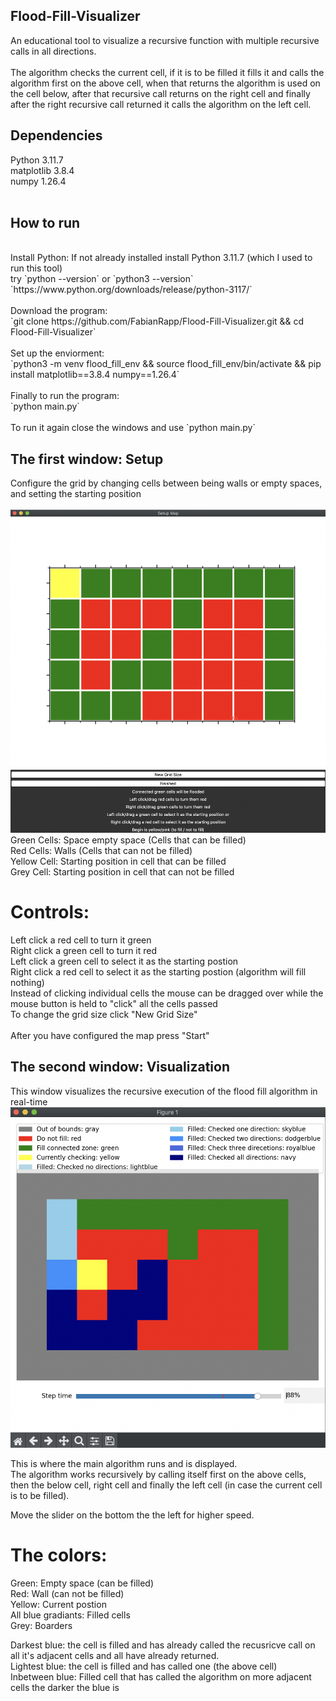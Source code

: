 ## Flood-Fill-Visualizer<br>
An educational tool to visualize a recursive function with multiple recursive calls in all directions. <br>
<br>
The algorithm checks the current cell, if it is to be filled it fills it and calls the algorithm first on the above cell, when that returns the algorithm is used on the cell below, after that recursive call returns on the right cell and finally after the right recursive call returned it calls the algorithm on the left cell.

## Dependencies
Python 3.11.7<br>
matplotlib                3.8.4<br>
numpy                     1.26.4<br>
<br>

## How to run
<br>
Install Python: If not already installed install Python 3.11.7 (which I used to run this tool)<br>
try `python --version` or `python3 --version`<br>
`https://www.python.org/downloads/release/python-3117/`<br>
<br>
Download the program:<br>
`git clone https://github.com/FabianRapp/Flood-Fill-Visualizer.git && cd Flood-Fill-Visualizer`<br>
<br>
Set up the enviorment:<br>
`python3 -m venv flood_fill_env && source flood_fill_env/bin/activate && pip install matplotlib==3.8.4 numpy==1.26.4`<br>
<br>
Finally to run the program:<br>
`python main.py`<br>
<br>
To run it again close the windows and use `python main.py`<br>

## The first window: Setup
Configure the grid by changing cells between being walls or empty spaces, and setting the starting position<br>
<br>
![Setup window](images/Flood-Fill-Visualizer-Setup.png)
<br>
Green Cells: Space empty space (Cells that can be filled)<br>
Red Cells: Walls (Cells that can not be filled)<br>
Yellow Cell: Starting position in cell that can be filled<br>
Grey Cell: Starting position in cell that can not be filled<br>

# Controls:
Left click a red cell to turn it green<br>
Right click a green cell to turn it red<br>
Left click a green cell to select it as the starting postion<br>
Right click a red cell to select it as the starting postion (algorithm will fill nothing)<br>
Instead of clicking individual cells the mouse can be dragged over while the mouse button is held to "click" all the cells passed<br>
To change the grid size click "New Grid Size"<br>
<br>
After you have configured the map press "Start"<br>

## The second window: Visualization
This window visualizes the recursive execution of the flood fill algorithm in real-time<br>
![Visualization window](images/Flood-Fill-Visualizer.png)

This is where the main algorithm runs and is displayed.<br>
The algorithm works recursively by calling itself first on the above cells, then the below cell, right cell and finally the left cell (in case the current cell is to be filled).<br>

Move the slider on the bottom the the left for higher speed.<br>

# The colors:
Green: Empty space (can be filled)<br>
Red: Wall (can not be filled)<br>
Yellow: Current postion<br>
All blue gradiants: Filled cells<br>
Grey: Boarders<br>

Darkest blue: the cell is filled and has already called the recusricve call on all it's adjacent cells and all have already returned.<br>
Lightest blue: the cell is filled and has called one (the above cell)<br>
Inbetween blue: Filled cell that has called the algorithm on more adjacent cells the darker the blue is<br>
